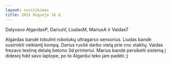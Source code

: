 ```yaml
---
layout: susitikimas
title: 2015 Rugsėjo 16 d.
---
```

Dalyvavo AlgardasP, DariusV, LiudasM, MariusA ir VaidasT


Algardas bandė tobulint robotukų ultragarso sensorius.
Liudas bandė susirinkti veikiantį kompą.
Darius ruošė darbo vietą prie cnc staklių.
Vaidas frezavo testinę detalę betono 3d printeriui.
Marius bandė persikelti sistemą į didesnį hdd savo laptope, po to Algardui teko jam padėti ;)

